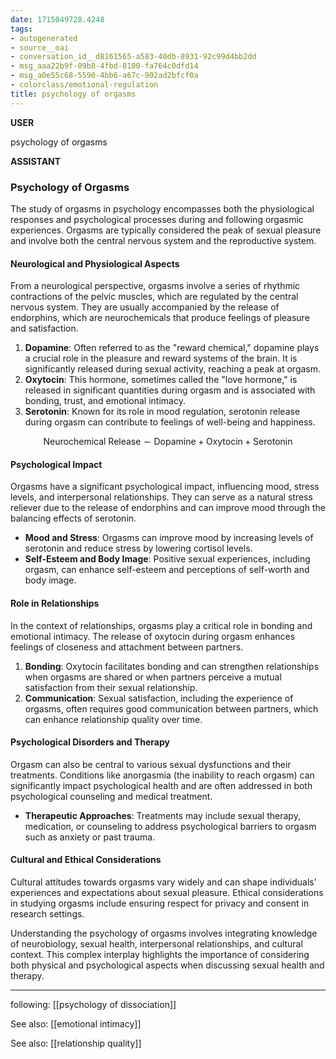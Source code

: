 ```yaml
---
date: 1715049728.4248
tags:
- autogenerated
- source__oai
- conversation_id__d8161565-a583-40db-8931-92c99d4bb2dd
- msg_aaa22b9f-09b8-4fbd-8100-fa764c0dfd14
- msg_a0e55c68-5590-4bb6-a67c-902ad2bfcf0a
- colorclass/emotional-regulation
title: psychology of orgasms
---
```


**USER**

psychology of orgasms


**ASSISTANT**

### Psychology of Orgasms

The study of orgasms in psychology encompasses both the physiological responses and psychological processes during and following orgasmic experiences. Orgasms are typically considered the peak of sexual pleasure and involve both the central nervous system and the reproductive system.

#### Neurological and Physiological Aspects

From a neurological perspective, orgasms involve a series of rhythmic contractions of the pelvic muscles, which are regulated by the central nervous system. They are usually accompanied by the release of endorphins, which are neurochemicals that produce feelings of pleasure and satisfaction.

1. **Dopamine**: Often referred to as the "reward chemical," dopamine plays a crucial role in the pleasure and reward systems of the brain. It is significantly released during sexual activity, reaching a peak at orgasm.
2. **Oxytocin**: This hormone, sometimes called the "love hormone," is released in significant quantities during orgasm and is associated with bonding, trust, and emotional intimacy.
3. **Serotonin**: Known for its role in mood regulation, serotonin release during orgasm can contribute to feelings of well-being and happiness.

$$\text{Neurochemical Release} \sim \text{Dopamine} + \text{Oxytocin} + \text{Serotonin}$$

#### Psychological Impact

Orgasms have a significant psychological impact, influencing mood, stress levels, and interpersonal relationships. They can serve as a natural stress reliever due to the release of endorphins and can improve mood through the balancing effects of serotonin.

- **Mood and Stress**: Orgasms can improve mood by increasing levels of serotonin and reduce stress by lowering cortisol levels.
- **Self-Esteem and Body Image**: Positive sexual experiences, including orgasm, can enhance self-esteem and perceptions of self-worth and body image.

#### Role in Relationships

In the context of relationships, orgasms play a critical role in bonding and emotional intimacy. The release of oxytocin during orgasm enhances feelings of closeness and attachment between partners.

1. **Bonding**: Oxytocin facilitates bonding and can strengthen relationships when orgasms are shared or when partners perceive a mutual satisfaction from their sexual relationship.
2. **Communication**: Sexual satisfaction, including the experience of orgasms, often requires good communication between partners, which can enhance relationship quality over time.

#### Psychological Disorders and Therapy

Orgasm can also be central to various sexual dysfunctions and their treatments. Conditions like anorgasmia (the inability to reach orgasm) can significantly impact psychological health and are often addressed in both psychological counseling and medical treatment.

- **Therapeutic Approaches**: Treatments may include sexual therapy, medication, or counseling to address psychological barriers to orgasm such as anxiety or past trauma.

#### Cultural and Ethical Considerations

Cultural attitudes towards orgasms vary widely and can shape individuals' experiences and expectations about sexual pleasure. Ethical considerations in studying orgasms include ensuring respect for privacy and consent in research settings.

Understanding the psychology of orgasms involves integrating knowledge of neurobiology, sexual health, interpersonal relationships, and cultural context. This complex interplay highlights the importance of considering both physical and psychological aspects when discussing sexual health and therapy.


---


following: [[psychology of dissociation]]

See also: [[emotional intimacy]]


See also: [[relationship quality]]
